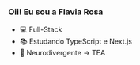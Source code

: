 ### Oii! Eu sou a Flavia Rosa

- 💻 Full-Stack
- 📚 Estudando TypeScript e Next.js
- 💙 Neurodivergente -> TEA
